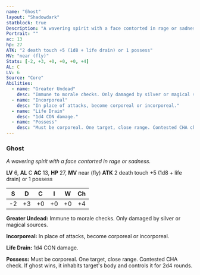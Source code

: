```yaml
---
name: "Ghost"
layout: "Shadowdark"
statblock: true
Description: "A wavering spirit with a face contorted in rage or sadness."
Portrait: ""
ac: 13
hp: 27
ATK: "2 death touch +5 (1d8 + life drain) or 1 possess"
MV: "near (fly)"
Stats: [-2, +3, +0, +0, +0, +4]
AL: C
LV: 6
Source: "Core"
Abilities:
  - name: "Greater Undead"
    desc: "Immune to morale checks. Only damaged by silver or magical sources."
  - name: "Incorporeal"
    desc: "In place of attacks, become corporeal or incorporeal."
  - name: "Life Drain"
    desc: "1d4 CON damage."
  - name: "Possess"
    desc: "Must be corporeal. One target, close range. Contested CHA check. If ghost wins, it inhabits target's body and controls it for 2d4 rounds."
---
```


### Ghost

_A wavering spirit with a face contorted in rage or sadness._

**LV** 6, **AL** C
**AC** 13, **HP** 27, **MV** near (fly)
**ATK** 2 death touch +5 (1d8 + life drain) or 1 possess

|  S  |  D  |  C  |  I  |  W  |  Ch  |
|:---:|:---:|:---:|:---:|:---:|:----:|
| -2 | +3 | +0 | +0 | +0 | +4 |

**Greater Undead:** Immune to morale checks. Only damaged by silver or magical sources.

**Incorporeal:** In place of attacks, become corporeal or incorporeal.

**Life Drain:** 1d4 CON damage.

**Possess:** Must be corporeal. One target, close range. Contested CHA check. If ghost wins, it inhabits target's body and controls it for 2d4 rounds.

